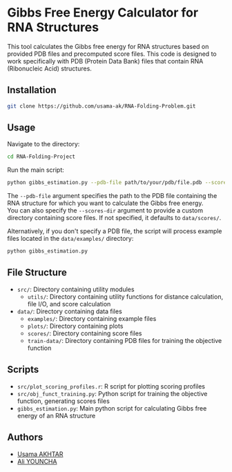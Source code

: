 # Gibbs Free Energy Calculator for RNA Structures

This tool calculates the Gibbs free energy for RNA structures based on provided PDB files and precomputed score files.
This code is designed to work specifically with PDB (Protein Data Bank) files that contain RNA (Ribonucleic Acid) structures.

## Installation

```bash
git clone https://github.com/usama-ak/RNA-Folding-Problem.git
```

## Usage

Navigate to the directory:

```bash
cd RNA-Folding-Project
```

Run the main script:

```bash
python gibbs_estimation.py --pdb-file path/to/your/pdb/file.pdb --scores-dir path/to/score/files/
```

The `--pdb-file` argument specifies the path to the PDB file containing the RNA structure for which you want to calculate the Gibbs free energy.    
You can also specify the `--scores-dir` argument to provide a custom directory containing score files. If not specified, it defaults to `data/scores/`.

Alternatively, if you don't specify a PDB file, the script will process example files located in the `data/examples/` directory:

```bash
python gibbs_estimation.py
```

## File Structure

- `src/`: Directory containing utility modules
    - `utils/`: Directory containing utility functions for distance calculation, file I/O, and score calculation
- `data/`: Directory containing data files
    - `examples/`: Directory containing example files
    - `plots/`: Directory containing plots
    - `scores/`: Directory containing score files
    - `train-data/`: Directory containing PDB files for training the objective function

## Scripts 

- `src/plot_scoring_profiles.r`: R script for plotting scoring profiles
- `src/obj_funct_training.py`: Python script for training the objective function, generating scores files
- `gibbs_estimation.py`: Main python script for calculating Gibbs free energy of an RNA structure 


## Authors

- [Usama AKHTAR](https://github.com/usama-ak)
- [Ali YOUNCHA](https://github.com/MrAli1582)

